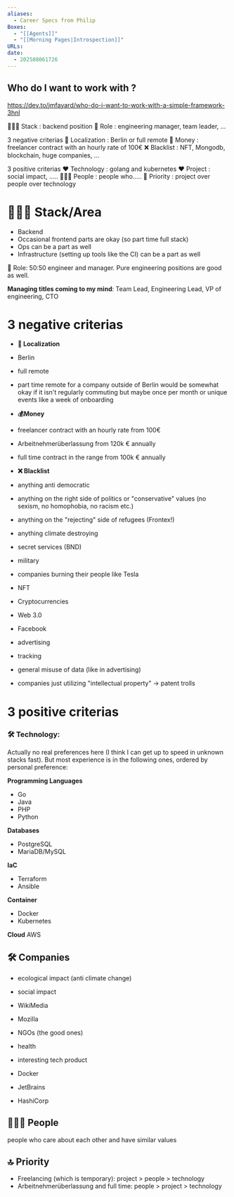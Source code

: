 ```yaml
---
aliases:
  - Career Specs from Philip
Boxes:
  - "[[Agents]]"
  - "[[Morning Pages|Introspection]]"
URLs: 
date:
  - 202508061726
---
```

## Who do I want to work with ?
https://dev.to/jmfayard/who-do-i-want-to-work-with-a-simple-framework-3hnl

👨🏻‍💻 Stack : backend position
🥁 Role : engineering manager, team leader, ...

3 negative criterias
📍 Localization : Berlin or full remote
💸 Money : freelancer contract with an hourly rate of 100€
❌ Blacklist : NFT, Mongodb, blockchain, huge companies, ...

3 positive criterias
❤️ Technology : golang and kubernetes
❤️ Project : social impact, .....
👨🏻‍🦰 People : people who.....
🍁 Priority : project over people over technology



# 👨🏻‍💻 Stack/Area

- Backend
- Occasional frontend parts are okay (so part time full stack)
- Ops can be a part as well
- Infrastructure (setting up tools like the CI) can be a part as well

🥁 Role: 50:50 engineer and manager. Pure engineering positions are good as well. 

**Managing titles coming to my mind**: Team Lead, Engineering Lead, VP of engineering, CTO

# 3 negative criterias

- **📍 Localization**

- Berlin
- full remote
- part time remote for a company outside of Berlin would be somewhat okay if it isn't regularly commuting but maybe once per month or unique events like a week of onboarding

- **💰Money**

- freelancer contract with an hourly rate from 100€
- Arbeitnehmerüberlassung from 120k € annually
- full time contract in the range from 100k € annually

- **❌ Blacklist**

- anything anti democratic
- anything on the right side of politics or "conservative" values (no sexism, no homophobia, no racism etc.)
- anything on the "rejecting" side of refugees (Frontex!)
- anything climate destroying
- secret services (BND)
- military
- companies burning their people like Tesla
- NFT
- Cryptocurrencies
- Web 3.0
- Facebook
- advertising
- tracking
- general misuse of data (like in advertising)
- companies just utilizing "intellectual property" -> patent trolls

# 3 positive criterias

### 🛠️ Technology: 

Actually no real preferences here (I think I can get up to speed in unknown stacks fast). But most experience is in the following ones, ordered by personal preference:  
    
**Programming Languages**
- Go
- Java
- PHP
- Python

**Databases**
- PostgreSQL
- MariaDB/MySQL

**IaC**
- Terraform
- Ansible

**Container**
- Docker
- Kubernetes

**Cloud**
AWS

## 🛠️ Companies

- ecological impact (anti climate change)
- social impact

- WikiMedia
- Mozilla
- NGOs (the good ones)

- health
- interesting tech product

- Docker
- JetBrains
- HashiCorp

## 👨🏻‍🦰 People

people who care about each other and have similar values

  
## 🔝 Priority

- Freelancing (which is temporary): project > people > technology
- Arbeitnehmerüberlassung and full time: people > project > technology